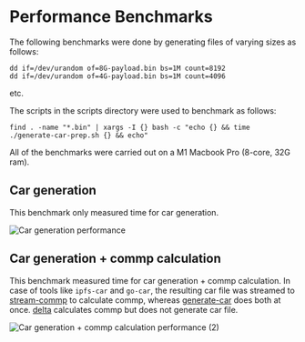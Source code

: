 # Performance Benchmarks

The following benchmarks were done by generating files of varying sizes as follows:
```
dd if=/dev/urandom of=8G-payload.bin bs=1M count=8192
dd if=/dev/urandom of=4G-payload.bin bs=1M count=4096
```
etc.

The scripts in the scripts directory were used to benchmark as follows:
```
find . -name "*.bin" | xargs -I {} bash -c "echo {} && time ./generate-car-prep.sh {} && echo"
```

All of the benchmarks were carried out on a M1 Macbook Pro (8-core, 32G ram).

## Car generation

This benchmark only measured time for car generation.

![Car generation performance](https://user-images.githubusercontent.com/1911631/222182570-dcb926a9-ccad-4656-9e93-592e0c9c0603.png)

## Car generation + commp calculation

This benchmark measured time for car generation + commp calculation. In case of tools like `ipfs-car` and `go-car`, the resulting car file was streamed to [stream-commp](https://github.com/filecoin-project/go-fil-commp-hashhash) to calculate commp, whereas [generate-car](https://github.com/tech-greedy/generate-car) does both at once. [delta](https://github.com/application-research/delta) calculates commp but does not generate car file.


![Car generation + commp calculation performance (2)](https://user-images.githubusercontent.com/1911631/222276892-187d6e2f-985f-4878-be3d-50ac14050e79.png)
